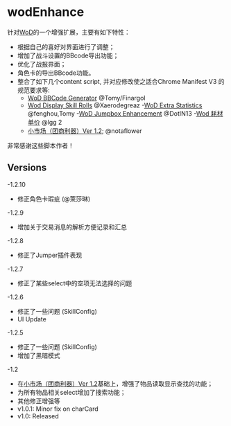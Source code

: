 # wodEnhance
针对[WoD](https://delta.world-of-dungeons.org/)的一个增强扩展，主要有如下特性：

- 根据自己的喜好对界面进行了调整；
- 增加了战斗设置的BBcode导出功能；
- 优化了战报界面；
- 角色卡的导出BBcode功能。
- 整合了如下几个content script, 并对应修改使之适合Chrome Manifest V3 的规范要求等:
  - [WoD BBCode Generator](https://update.greasyfork.org/scripts/3800/BBCode%20Generator.user.js) @Tomy/Finargol
  - [Wod Display Skill Rolls](https://update.greasyfork.org/scripts/439870/%5BWoD%5D%20Display%20Skill%20Rolls_CN.meta.js) @Xaerodegreaz
  -[WoD Extra Statistics](https://update.greasyfork.org/scripts/3801/Extra%20Statistics.meta.js) @fenghou,Tomy
  -[WoD Jumpbox Enhancement](https://greasyfork.org/zh-CN/scripts/398732-wod-jumpbox-enhanced) @DotIN13
  -[Wod 耗材单价]( https://greasyfork.org/zh-CN/scripts/8896-wod-%E8%80%97%E6%9D%90%E5%8D%95%E4%BB%B7) @lgg 2
  - [小市场（团商利器）Ver 1.2](https://greasyfork.org/zh-CN/scripts/3797-wod-%E5%B0%8F%E5%B8%82%E5%9C%BA-%E5%9B%A2%E5%95%86%E5%88%A9%E5%99%A8-ver-1-2); @notaflower

非常感谢这些脚本作者！

## Versions
-1.2.10
  - 修正角色卡瑕疵  (@萊莎琳)
  
-1.2.9
  - 增加关于交易消息的解析方便记录和汇总

-1.2.8
  - 修正了Jumper插件表现

-1.2.7
  - 修正了某些select中的空项无法选择的问题  

-1.2.6 
  - 修正了一些问题 (SkillConfig)
  - UI Update

-1.2.5 
  - 修正了一些问题 (SkillConfig)
  - 增加了黑暗模式

-1.2 
  - 在[小市场（团商利器）Ver 1.2](https://greasyfork.org/zh-CN/scripts/3797-wod-%E5%B0%8F%E5%B8%82%E5%9C%BA-%E5%9B%A2%E5%95%86%E5%88%A9%E5%99%A8-ver-1-2)基础上，增强了物品读取显示查找的功能；
  - 为所有物品相关select增加了搜索功能；
  - 其他修正增强等
- v1.0.1:     Minor fix on charCard
- v1.0:       Released